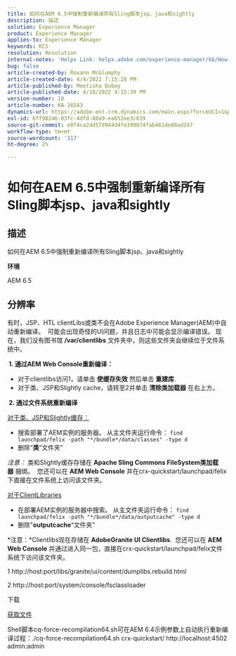 ```yaml
---
title: 如何在AEM 6.5中强制重新编译所有Sling脚本jsp、java和sightly
description: 描述
solution: Experience Manager
product: Experience Manager
applies-to: Experience Manager
keywords: KCS
resolution: Resolution
internal-notes: 'Helpx Link: helpx.adobe.com/experience-manager/kb/How-to-force-a-recompilation-of-all-Sling-scripts-jsps-java-sightly-on-AEM-6-4.html'
bug: false
article-created-by: Roxann McGlumphy
article-created-date: 4/4/2022 7:15:28 PM
article-published-by: Meetisha Dubey
article-published-date: 4/18/2022 4:15:39 PM
version-number: 10
article-number: KA-16543
dynamics-url: https://adobe-ent.crm.dynamics.com/main.aspx?forceUCI=1&pagetype=entityrecord&etn=knowledgearticle&id=954b3a93-4bb4-ec11-983f-000d3a5d0bca
exl-id: 6ff98246-03fc-4dfd-80a9-ea652ee3c619
source-git-commit: e8f4ca2dd578944d4fe399074fab461de88ad247
workflow-type: tm+mt
source-wordcount: '317'
ht-degree: 2%

---
```


# 如何在AEM 6.5中强制重新编译所有Sling脚本jsp、java和sightly

## 描述


如何在AEM 6.5中强制重新编译所有Sling脚本jsp、java和sightly

<b>环境</b>

AEM 6.5


## 分辨率


有时，JSP、HTL clientLibs或类不会在Adobe Experience Manager(AEM)中自动重新编译。  可能会出现奇怪的UI问题，并且日志中可能会显示编译错误。 现在，我们没有图书馆 <b>/var/clientlibs</b> 文件夹中，则这些文件夹会继续位于文件系统中。

<b> 1. 通过AEM Web Console重新编译：</b>

- 对于clientlibs访问1，请单击 <b>使缓存失效</b> 然后单击 <b>重建库</b>.
- 对于类、JSP和Slightly cache，请转至2并单击 <b>清除类加载器</b> 在右上方。


<b> 2. 通过文件系统重新编译</b>

<u>对于类、JSP和Slightly缓存：</u>

- 搜索部署了AEM实例的服务器。 从主文件夹运行命令： `find launchpad/felix -path "*/bundle*/data/classes" -type d`
- 删除“<b>类</b>“文件夹”


*注意：* 类和Slightly缓存存储在 <b>Apache Sling Commons FileSystem类加载器</b> 捆绑。  您还可以在 <b>AEM Web Console</b> 并在crx-quickstart/launchpad/felix下直接在文件系统上访问该文件夹。



<u>对于ClientLibraries</u>

- 在部署AEM实例的服务器中搜索。 从主文件夹运行命令： `find launchpad/felix -path "*/bundle*/data/outputcache" -type d `
- 删除&quot;<b>outputcache</b>“文件夹”


*注意：*Clientlibs现在存储在 <b>AdobeGranite UI Clientlibs</b>.  您还可以在 <b>AEM Web Console</b> 并通过进入同一包，直接在crx-quickstart/launchpad/felix文件系统下访问该文件夹。



1 http://host:port/libs/granite/ui/content/dumplibs.rebuild.html

2 http://host:port/system/console/fsclassloader





下载

[获取文件](https://helpx.adobe.com/content/dam/help/en/experience-manager/kb/How-to-force-a-recompilation-of-all-Sling-scripts-jsps-java-sightly-on-AEM-6-4/_jcr_content/main-pars/download_section/download-1/cq-force-recompilation64.zip "cq-force-recompilation64.zip")

Shell脚本cq-force-recompilation64.sh可在AEM 6.4示例参数上自动执行重新编译过程：./cq-force-recompilation64.sh crx-quickstart/ http://localhost:4502 admin:admin

